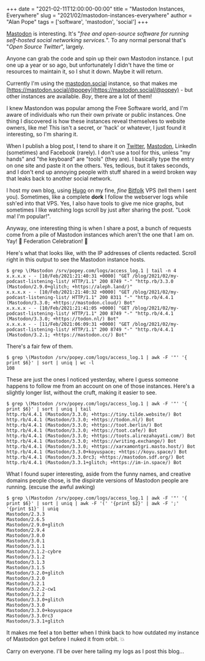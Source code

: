 +++
date = "2021-02-11T12:00:00-00:00"
title = "Mastodon Instances, Everywhere"
slug = "2021/02/mastodon-instances-everywhere"
author = "Alan Pope"
tags = ['software', 'mastodon', 'social']
+++

[Mastodon](https://en.wikipedia.org/wiki/Mastodon_(software)) is interesting. It's "*free and open-source software for running self-hosted social networking services.*". To any normal personal that's "*Open Source Twitter*", largely. 

Anyone can grab the code and spin up their own Mastodon instance. I put one up a year or so ago, but unfortunately I didn't have the time or resources to maintain it, so I shut it down. Maybe it will return. 

Currently I'm using the [mastodon.social](https://mastodon.social/) instance, so that makes me [https://mastodon.social/@popey](https://mastodon.social/@popey) - but other instances are available. *Boy*, there are a lot of them!

I knew Mastondon was popular among the Free Software world, and I'm aware of individuals who run their own private or public instances. One thing I discovered is how these instances reveal themselves to website owners, like me! This isn't a secret, or 'hack' or whatever, I just found it interesting, so I'm sharing it.

When I publish a blog post, I tend to share it on [Twitter](https://twitter.com/popey), [Mastodon](https://mastodon.social/@popey), LinkedIn (sometimes) and Facebook (rarely). I don't use a tool for this, unless "my hands" and "the keyboard" are "tools" (they are). I basically type the entry on one site and paste it on the others. Yes, tedious, but it takes seconds, and I don't end up annoying people with stuff shared in a weird broken way that leaks back to another social network. 

I host my own blog, using [Hugo](https://gohugo.io/) on my fine, *fine* [Bitfolk](https://bitfolk.com) VPS (tell them I sent you). Sometimes, like a complete **dork** I follow the webserver logs while ssh'ed into that VPS. Yes, I also have tools to give me nice graphs, but sometimes I like watching logs scroll by just after sharing the post. "Look ma! I'm popular!".

Anyway, one interesting thing is when I share a post, a bunch of requests come from a pile of Mastodon instances which aren't the one that I am on. Yay! 🥳 Federation Celebration! 🥳

Here's what that looks like, with the IP addresses of clients redacted. Scroll right in this output to see the Mastodon instance hosts.

```shell
$ grep \(Mastodon /srv/popey.com/logs/access_log.1 | tail -n 4
x.x.x.x - - [10/Feb/2021:21:40:31 +0000] "GET /blog/2021/02/my-podcast-listening-list/ HTTP/1.1" 200 8749 "-" "http.rb/3.3.0 (Mastodon/2.9.0+glitch; +https://aleph.land/)"
x.x.x.x - - [10/Feb/2021:21:40:32 +0000] "GET /blog/2021/02/my-podcast-listening-list/ HTTP/1.1" 200 8311 "-" "http.rb/4.4.1 (Mastodon/3.3.0; +https://mastodon.cloud/) Bot"
x.x.x.x - - [10/Feb/2021:21:41:05 +0000] "GET /blog/2021/02/my-podcast-listening-list/ HTTP/1.1" 200 8749 "-" "http.rb/4.4.1 (Mastodon/3.3.0; +https://todon.nl/) Bot"
x.x.x.x - - [11/Feb/2021:06:09:31 +0000] "GET /blog/2021/02/my-podcast-listening-list/ HTTP/1.1" 200 8749 "-" "http.rb/4.4.1 (Mastodon/3.2.1; +https://mastodon.cc/) Bot"

```

There's a fair few of them.

```shell
$ grep \(Mastodon /srv/popey.com/logs/access_log.1 | awk -F '"' '{ print $6}' | sort | uniq | wc -l
108
```

These are just the ones I noticed yesterday, where I guess someone happens to follow me from an account on one of those instances. Here's a slightly longer list, without the cruft, making it easier to see.

```shell
$ grep \(Mastodon /srv/popey.com/logs/access_log.1 | awk -F '"' '{ print $6}' | sort | uniq | tail 
http.rb/4.4.1 (Mastodon/3.3.0; +https://tiny.tilde.website/) Bot
http.rb/4.4.1 (Mastodon/3.3.0; +https://todon.nl/) Bot
http.rb/4.4.1 (Mastodon/3.3.0; +https://toot.berlin/) Bot
http.rb/4.4.1 (Mastodon/3.3.0; +https://toot.cafe/) Bot
http.rb/4.4.1 (Mastodon/3.3.0; +https://toots.alirezahayati.com/) Bot
http.rb/4.4.1 (Mastodon/3.3.0; +https://writing.exchange/) Bot
http.rb/4.4.1 (Mastodon/3.3.0; +https://xarxamontgri.masto.host/) Bot
http.rb/4.4.1 (Mastodon/3.3.0+koyuspace; +https://koyu.space/) Bot
http.rb/4.4.1 (Mastodon/3.3.0rc3; +https://mastodon.sdf.org/) Bot
http.rb/4.4.1 (Mastodon/3.3.1+glitch; +https://im-in.space/) Bot
```

What I found super interesting, aside from the funny names, and creative domains people chose, is the dispirate versions of Mastodon people are running. (excuse the awful awking)

```shell
$ grep \(Mastodon /srv/popey.com/logs/access_log.1 | awk -F '"' '{ print $6}' | sort | uniq | awk -F '(' '{print $2}' | awk -F ';' '{print $1}' | uniq
Mastodon/2.3.3
Mastodon/2.6.5
Mastodon/2.9.0+glitch
Mastodon/2.9.4
Mastodon/3.0.0
Mastodon/3.0.1
Mastodon/3.1.1
Mastodon/3.1.2-cybre
Mastodon/3.1.2
Mastodon/3.1.3
Mastodon/3.1.5
Mastodon/3.2.0+glitch
Mastodon/3.2.0
Mastodon/3.2.1
Mastodon/3.2.2-cw1
Mastodon/3.2.2
Mastodon/3.3.0+glitch
Mastodon/3.3.0
Mastodon/3.3.0+koyuspace
Mastodon/3.3.0rc3
Mastodon/3.3.1+glitch
```

It makes me feel a ton better when I think back to how outdated my instance of Mastodon got before I nuked it from orbit. 💥

Carry on everyone. I'll be over here tailing my logs as I post this blog...